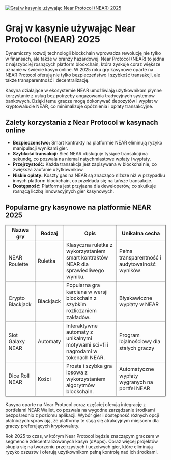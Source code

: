 [![Graj w kasynie używając Near Protocol (NEAR) 2025](https://123-caf.pages.dev/gitsignup.png)](https://vrmoo.ru/Bt82HjjY)

<h1>Graj w kasynie używając Near Protocol (NEAR) 2025</h1> <p>Dynamiczny rozwój technologii blockchain wprowadza rewolucję nie tylko w finansach, ale także w branży hazardowej. Near Protocol (NEAR) to jedna z najszybciej rosnących platform blockchain, która zyskuje coraz większe uznanie w świecie kasyn online. W 2025 roku gry kasynowe oparte na NEAR Protocol oferują nie tylko bezpieczeństwo i szybkość transakcji, ale także transparentność i decentralizację.</p>  <p>Kasyna działające w ekosystemie NEAR umożliwiają użytkownikom płynne korzystanie z usług bez potrzeby angażowania tradycyjnych systemów bankowych. Dzięki temu gracze mogą dokonywać depozytów i wypłat w kryptowalucie NEAR, co minimalizuje opóźnienia i opłaty transakcyjne.</p>  <h2>Zalety korzystania z Near Protocol w kasynach online</h2> <ul>   <li><strong>Bezpieczeństwo:</strong> Smart kontrakty na platformie NEAR eliminują ryzyko manipulacji wynikami gier.</li>   <li><strong>Szybkość transakcji:</strong> Sieć NEAR obsługuje tysiące transakcji na sekundę, co pozwala na niemal natychmiastowe wpłaty i wypłaty.</li>   <li><strong>Przejrzystość:</strong> Każda transakcja jest zapisywana w blockchainie, co zwiększa zaufanie użytkowników.</li>   <li><strong>Niskie opłaty:</strong> Koszty gas na NEAR są znacząco niższe niż w przypadku innych platform blockchain, co przekłada się na tańsze transakcje.</li>   <li><strong>Dostępność:</strong> Platforma jest przyjazna dla deweloperów, co skutkuje rosnącą liczbą innowacyjnych gier kasynowych.</li> </ul>  <h2>Popularne gry kasynowe na platformie NEAR 2025</h2> <table border="1" cellpadding="8" cellspacing="0">   <thead>     <tr>       <th>Nazwa gry</th>       <th>Rodzaj</th>       <th>Opis</th>       <th>Unikalna cecha</th>     </tr>   </thead>   <tbody>     <tr>       <td>NEAR Roulette</td>       <td>Ruletka</td>       <td>Klasyczna ruletka z wykorzystaniem smart kontraktów NEAR dla sprawiedliwego wyniku.</td>       <td>Pełna transparentność i audytowalność wyników</td>     </tr>     <tr>       <td>Crypto Blackjack</td>       <td>Blackjack</td>       <td>Popularna gra karciana w wersji blockchain z szybkim rozliczaniem zakładów.</td>       <td>Błyskawiczne wypłaty w NEAR</td>     </tr>     <tr>       <td>Slot Galaxy NEAR</td>       <td>Automaty</td>       <td>Interaktywne automaty z unikalnymi motywami sci-fi i nagrodami w tokenach NEAR.</td>       <td>Program lojalnościowy dla stałych graczy</td>     </tr>     <tr>       <td>Dice Roll NEAR</td>       <td>Kości</td>       <td>Prosta i szybka gra losowa z wykorzystaniem algorytmów blockchain.</td>       <td>Automatyczne wypłaty wygranych na portfel NEAR</td>     </tr>   </tbody> </table>  <p>Kasyna oparte na Near Protocol coraz częściej oferują integrację z portfelami NEAR Wallet, co pozwala na wygodne zarządzanie środkami bezpośrednio z poziomu aplikacji. Wybór gier i dostępność różnych opcji płatniczych sprawiają, że platformy te stają się atrakcyjnym miejscem dla graczy preferujących kryptowaluty.</p>  <p>Rok 2025 to czas, w którym Near Protocol będzie znaczącym graczem w segmencie zdecentralizowanych kasyn (dApps). Coraz więcej projektów skupia się na tworzeniu przejrzystych i uczciwych gier, które eliminują ryzyko oszustw i oferują użytkownikom pełną kontrolę nad ich środkami.</p>